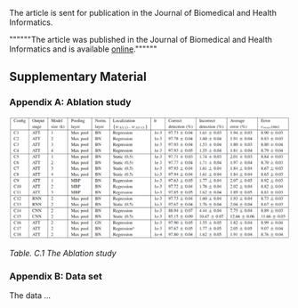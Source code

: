 
The article is sent for publication in the Journal of Biomedical and Health Informatics.

""""""The article was published in the Journal of Biomedical and Health Informatics and is available 
[online](https://ieeexplore.ieee.org/document/9216477).""""""

## Supplementary Material


### Appendix A: Ablation study


![Example Workflow](./images/ablation_studies.png)

*Table. C.1 The Ablation study*

### Appendix B: Data set

The data ...

